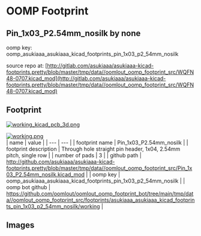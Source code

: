 # OOMP Footprint  
## Pin_1x03_P2.54mm_nosilk  by none  
  
oomp key: oomp_asukiaaa_asukiaaa_kicad_footprints_pin_1x03_p2_54mm_nosilk  
  
source repo at: [http://gitlab.com/asukiaaa/asukiaaa-kicad-footprints.pretty/blob/master/tmp/data//oomlout_oomp_footprint_src/WQFN48-0707.kicad_mod](http://gitlab.com/asukiaaa/asukiaaa-kicad-footprints.pretty/blob/master/tmp/data//oomlout_oomp_footprint_src/WQFN48-0707.kicad_mod)  
## Footprint  
  
[![working_kicad_pcb_3d.png](working_kicad_pcb_3d_600.png)](working_kicad_pcb_3d.png)  
  
[![working.png](working_600.png)](working.png)  
| name | value | 
| --- | --- | 
| footprint name | Pin_1x03_P2.54mm_nosilk | 
| footprint description | Through hole straight pin header, 1x04, 2.54mm pitch, single row | 
| number of pads | 3 | 
| github path | http://github.com/asukiaaa/asukiaaa-kicad-footprints.pretty/blob/master/tmp/data//oomlout_oomp_footprint_src/Pin_1x03_P2.54mm_nosilk.kicad_mod | 
| oomp key | oomp_asukiaaa_asukiaaa_kicad_footprints_pin_1x03_p2_54mm_nosilk | 
| oomp bot github | https://github.com/oomlout/oomlout_oomp_footprint_bot/tree/main/tmp/data//oomlout_oomp_footprint_src/footprints/asukiaaa_asukiaaa_kicad_footprints_pin_1x03_p2_54mm_nosilk/working | 
## Images  
